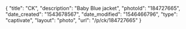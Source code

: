 {
    "title": "CK",
    "description": "Baby Blue jacket",
    "photoId": "184727665",
    "date_created": "1543678567",
    "date_modified": "1546466796",
    "type": "captivate",
    "layout": "photo",
    "url": "\/p\/ck\/184727665"
}